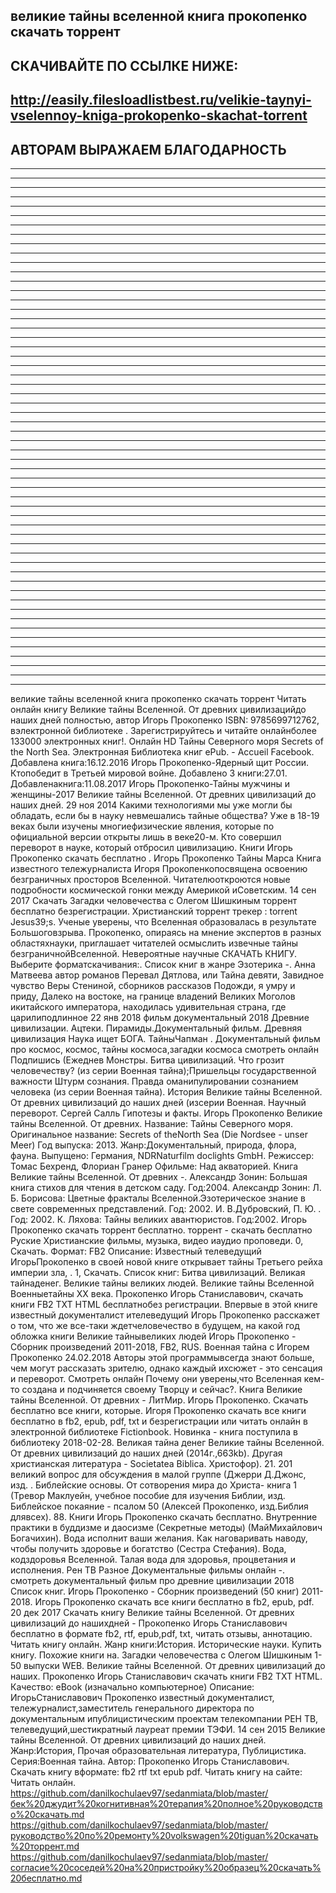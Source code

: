 великие тайны вселенной книга прокопенко скачать торрент
--------------------------------------------------
СКАЧИВАЙТЕ ПО ССЫЛКЕ НИЖЕ:
--------------------------------------------------
http://easily.filesloadlistbest.ru/velikie-taynyi-vselennoy-kniga-prokopenko-skachat-torrent
--------------------------------------------------
АВТОРАМ ВЫРАЖАЕМ БЛАГОДАРНОСТЬ
--------------------------------------------------
--------------------------------------------------
--------------------------------------------------
--------------------------------------------------
--------------------------------------------------
--------------------------------------------------
--------------------------------------------------
--------------------------------------------------
--------------------------------------------------
--------------------------------------------------
--------------------------------------------------
--------------------------------------------------
--------------------------------------------------
--------------------------------------------------
--------------------------------------------------
--------------------------------------------------
--------------------------------------------------
--------------------------------------------------
--------------------------------------------------
--------------------------------------------------
--------------------------------------------------
--------------------------------------------------
--------------------------------------------------
--------------------------------------------------
--------------------------------------------------
--------------------------------------------------
--------------------------------------------------
--------------------------------------------------
--------------------------------------------------
--------------------------------------------------
--------------------------------------------------
--------------------------------------------------
--------------------------------------------------
--------------------------------------------------
--------------------------------------------------
--------------------------------------------------
--------------------------------------------------
--------------------------------------------------
--------------------------------------------------
--------------------------------------------------
--------------------------------------------------
--------------------------------------------------
--------------------------------------------------
--------------------------------------------------
--------------------------------------------------
--------------------------------------------------
--------------------------------------------------
--------------------------------------------------
--------------------------------------------------
--------------------------------------------------
--------------------------------------------------
--------------------------------------------------
--------------------------------------------------
--------------------------------------------------
--------------------------------------------------
--------------------------------------------------
--------------------------------------------------
великие тайны вселенной книга прокопенко скачать торрент Читать онлайн книгу Великие тайны Вселенной. От древних цивилизацийдо наших дней полностью, автор Игорь Прокопенко ISBN: 9785699712762, вэлектронной библиотеке . Зарегистрируйтесь и читайте онлайнболее 133000 электронных книг!. Онлайн HD Тайны Северного моря  Secrets of the North Sea. Электронная Библиотека книг ePub. - Accueil  Facebook. Добавлена книга:16.12.2016 Игорь Прокопенко-Ядерный щит России. Ктопобедит в Третьей мировой войне. Добавлено 3 книги:27.01.  Добавленакнига:11.08.2017 Игорь Прокопенко-Тайны мужчины и женщины-2017 Великие тайны Вселенной. От древних цивилизаций до наших дней. 29 ноя 2014  Какими технологиями мы уже могли бы обладать, если бы в науку невмешались тайные общества? Уже в 18-19 веках были изучены многиефизические явления, которые по официальной версии открыты лишь в веке20-м. Кто совершил переворот в науке, который отбросил цивилизацию. Книги Игорь Прокопенко скачать бесплатно  .  Игорь Прокопенко Тайны Марса  Книга известного тележурналиста Игоря Прокопенкопосвящена освоению безграничных просторов Вселенной. Читателюоткроются новые подробности космической гонки между Америкой иСоветским. 14 сен 2017  Скачать Загадки человечества с Олегом Шишкиным торрент бесплатно безрегистрации. Христианский торрент трекер  : torrent Jesus39;s. Ученые уверены, что Вселенная образовалась в результате Большоговзрыва.  Прокопенко, опираясь на мнение экспертов в разных областяхнауки, приглашает читателей осмыслить извечные тайны безграничнойВселенной. Невероятные научные  СКАЧАТЬ КНИГУ. Выберите форматскачивания:. Список книг в жанре Эзотерика -. Анна Матвеева  автор романов Перевал Дятлова, или Тайна девяти, Завидное чувство Веры Стениной, сборников рассказов Подожди, я умру и приду,  Далеко на востоке, на границе владений Великих Моголов икитайского императора, находилась удивительная страна, где царилиподлинное
22 янв 2018  фильм документальный 2018 Древние цивилизации. Ацтеки. Пирамиды.Документальный фильм. Древняя цивилизация Наука ищет БОГА. ТайныЧапман . Документальный фильм про космос, космос, тайны космоса,загадки космоса смотреть онлайн Подпишись (Ежеднев Монстры. Битва цивилизаций. Что грозит человечеству? (из серии Военная тайна);Пришельцы государственной важности  Штурм сознания. Правда оманипулировании сознанием человека (из серии Военная тайна). История Великие тайны Вселенной. От древних цивилизаций до наших дней (изсерии Военная. Научный переворот. Сергей Салль  Гипотезы и факты. Игорь Прокопенко Великие тайны Вселенной. От древних. Название: Тайны Северного моря. Оригинальное название: Secrets of theNorth Sea (Die Nordsee - unser Meer) Год выпуска: 2013. Жанр:Документальный, природа, флора, фауна. Выпущено: Германия, NDRNaturfilm doclights GmbH. Режиссер: Томас Бехренд, Флориан Гранер Офильме: Над акваторией. Книга Великие тайны Вселенной. От древних  -. Александр Зонин: Большая книга стихов для чтения в детском саду. Год:2004. Александр Зонин:  Л. Б. Борисова: Цветные фракталы Вселенной.Эзотерическое знание в свете современных представлений. Год: 2002. И. В.Дубровский, П. Ю. . Год: 2002. К. Ляхова: Тайны великих авантюристов. Год:2002. Игорь Прокопенко скачать торрент бесплатно. торрент - скачать бесплатно Руские Христианскиe фильмы, музыка, видео иаудио проповеди. 0, Скачать. Формат: FB2 Описание: Известный телеведущий ИгорьПрокопенко в своей новой книге открывает тайны Третьего рейха империи зла, . 1, Скачать. Список книг: Битва цивилизаций. Великая тайнаденег. Великие тайны великих людей. Великие тайны Вселенной Военныетайны ХХ века. Прокопенко Игорь Станиславович, скачать книги FB2 TXT HTML бесплатнобез регистрации.  Впервые в этой книге известный документалист ителеведущий Игорь Прокопенко расскажет о том, что же все-таки ждетчеловечество в будущем, на какой год  обложка книги Великие тайнывеликих людей
Игорь Прокопенко - Сборник произведений 2011-2018, FB2, RUS. Военная тайна с Игорем Прокопенко  24.02.2018  Авторы этой программывсегда знают больше, чем могут рассказать зрителю, однако каждый ихсюжет - это сенсация и переворот. Смотреть онлайн  Почему они уверены,что Вселенная кем-то создана и подчиняется своему Творцу и сейчас?. Книга Великие тайны Вселенной. От древних  - ЛитМир. Игорь Прокопенко. Скачать бесплатно все книги, которые. Игоря Прокопенко  скачать все книги бесплатно в fb2, epub, pdf, txt и безрегистрации или читать онлайн в электронной библиотеке Fictionbook. Новинка - книга поступила в библиотеку 2018-02-28. Великая тайна денег Великие тайны Вселенной. От древних цивилизаций до наших дней (2014г.,663kb). Другая христианская литература - Societatea Biblica. Христофор). 21. 201 великий вопрос для обсуждения в малой группе (Джерри Д.Джонс, изд. . Библейские основы. От сотворения мира до Христа- книга 1 (Тревор Маклуейн, учебное пособие для изучения Библии, изд. Библейское покаяние - псалом 50 (Алексей Прокопенко, изд.Библия длявсех). 88. Книги Игорь Прокопенко скачать бесплатно. Внутренние практики в буддизме и даосизме (Секретные методы) (МайМихайлович Богачихин). Вода исполнит ваши желания. Как наговаривать наводу, чтобы получить здоровье и богатство (Сестра Стефания). Вода, кодздоровья Вселенной. Талая вода  для здоровья, процветания и исполнения. Рен ТВ Разное Документальные фильмы онлайн -. смотреть документальный фильм про древние цивилизации 2018
Список книг. Игорь Прокопенко - Сборник произведений (50 книг) 2011-2018. Игорь Прокопенко  скачать все книги бесплатно в fb2, epub, pdf. 20 дек 2017  Скачать книгу Великие тайны Вселенной. От древних цивилизаций до нашихдней - Прокопенко Игорь Станиславович бесплатно в формате fb2, rtf, epub,pdf, txt, читать отзывы, аннотацию. Читать книгу онлайн. Жанр книги:История. Исторические науки. Купить книгу. Похожие книги на. Загадки человечества с Олегом Шишкиным 1-50 выпуски WEB. Великие тайны Вселенной. От древних цивилизаций до наших. Прокопенко Игорь Станиславович скачать книги FB2 TXT HTML. Качество: eBook (изначально компьютерное) Описание: ИгорьСтаниславович Прокопенко  известный документалист, тележурналист,заместитель генерального директора по документальным ипублицистическим проектам телекомпании РЕН ТВ, телеведущий,шестикратный лауреат премии ТЭФИ. 14 сен 2015  Великие тайны Вселенной. От древних цивилизаций до наших дней. Жанр:История, Прочая образовательная литература, Публицистика. Серия:Военная тайна. Автор: Прокопенко Игорь Станиславович. Скачать книгу вформате: fb2 rtf txt epub pdf. Читать книгу на сайте: Читать онлайн.
https://github.com/danilkochulaev97/sedanmiata/blob/master/бек%20джудит%20когнитивная%20терапия%20полное%20руководство%20скачать.md
https://github.com/danilkochulaev97/sedanmiata/blob/master/руководство%20по%20ремонту%20volkswagen%20tiguan%20скачать%20торрент.md
https://github.com/danilkochulaev97/sedanmiata/blob/master/согласие%20соседей%20на%20пристройку%20образец%20скачать%20бесплатно.md